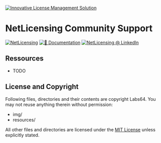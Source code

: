 <a href="https://netlicensing.io"><img src="https://netlicensing.io/img/netlicensing-stage-twitter.jpg" alt="Innovative License Management Solution"></a>

# NetLicensing Community Support

[![NetLicensing](https://img.shields.io/badge/NetLicensing-0077B5.svg?logo=NetLicensing)](https://netlicensing.io)
[![📖 Documentation](https://img.shields.io/badge/📖%20Documentation-Wiki-AB6543.svg)](https://netlicensing.io/wiki/)
[![NetLicensing @ LinkedIn](https://img.shields.io/badge/NetLicensing-0077B5.svg?logo=LinkedIn)](https://www.linkedin.com/showcase/netlicensing)

## Ressources

- TODO

## License and Copyright

Following files, directories and their contents are copyright Labs64. You may not reuse anything therein without permission:

* img/
* resources/

All other files and directories are licensed under the [MIT License](LICENSE) unless explicitly stated.
